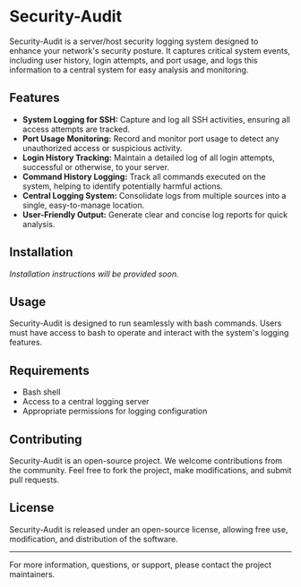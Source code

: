 # Security-Audit

Security-Audit is a server/host security logging system designed to enhance your network's security posture. It captures critical system events, including user history, login attempts, and port usage, and logs this information to a central system for easy analysis and monitoring.

## Features

- **System Logging for SSH:** Capture and log all SSH activities, ensuring all access attempts are tracked.
- **Port Usage Monitoring:** Record and monitor port usage to detect any unauthorized access or suspicious activity.
- **Login History Tracking:** Maintain a detailed log of all login attempts, successful or otherwise, to your server.
- **Command History Logging:** Track all commands executed on the system, helping to identify potentially harmful actions.
- **Central Logging System:** Consolidate logs from multiple sources into a single, easy-to-manage location.
- **User-Friendly Output:** Generate clear and concise log reports for quick analysis.

## Installation

*Installation instructions will be provided soon.*

## Usage

Security-Audit is designed to run seamlessly with bash commands. Users must have access to bash to operate and interact with the system's logging features.

## Requirements

- Bash shell
- Access to a central logging server
- Appropriate permissions for logging configuration

## Contributing

Security-Audit is an open-source project. We welcome contributions from the community. Feel free to fork the project, make modifications, and submit pull requests.

## License

Security-Audit is released under an open-source license, allowing free use, modification, and distribution of the software.

---

For more information, questions, or support, please contact the project maintainers.

